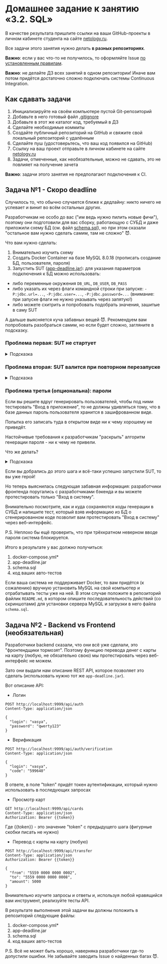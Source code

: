 # Домашнее задание к занятию «3.2. SQL»

В качестве результата пришлите ссылки на ваши GitHub-проекты в личном кабинете студента на сайте [netology.ru](https://netology.ru).

Все задачи этого занятия нужно делать **в разных репозиториях**.

**Важно**: если у вас что-то не получилось, то оформляйте Issue [по установленным правилам](../report-requirements.md).

**Важно**: не делайте ДЗ всех занятий в одном репозитории! Иначе вам потом придётся достаточно сложно подключать системы Continuous Integration.

## Как сдавать задачи

1. Инициализируйте на своём компьютере пустой Git-репозиторий
1. Добавьте в него готовый файл [.gitignore](../.gitignore)
1. Добавьте в этот же каталог код, требуемый в ДЗ
1. Сделайте необходимые коммиты
1. Создайте публичный репозиторий на GitHub и свяжите свой локальный репозиторий с удалённым
1. Сделайте пуш (удостоверьтесь, что ваш код появился на GitHub)
1. Ссылку на ваш проект отправьте в личном кабинете на сайте [netology.ru](https://netology.ru)
1. Задачи, отмеченные, как необязательные, можно не сдавать, это не повлияет на получение зачета

**Важно**: задачи этого занятия не предполагают подключения к CI.

## Задача №1 - Скоро deadline

Случилось то, что обычно случается ближе к дедлайну: никто ничего не успевает и винит во всём остальных других.

Разработчикам не особо до вас ("им ведь нужно пилить новые фичи"), поэтому они подготовили для вас сборку, работающую с СУБД и даже приложили схему БД (см. файл [schema.sql](schema.sql)), но при этом сказали "остальное вам нужно сделать самим, там не сложно" 😈.

Что вам нужно сделать:
1. Внимательно изучить схему
1. Создать Docker Container на базе MySQL 8.0.18 (прописать создание БД, пользователя, пароля)
1. Запустить SUT ([app-deadline.jar](app-deadline.jar)): для указания параметров подключения к БД можно использовать:
- либо переменные окружения `DB_URL`, `DB_USER`, `DB_PASS`
- либо указать их через флаги командной строки при запуске: `-P:jdbc.url=...`, `-P:jdbc.user=...`, `-P:jdbc.password=...` (внимание: при запуске флаги не нужно указывать через запятую!)
- либо можете схитрить и попробовать подобрать значения, зашитые в саму SUT

А дальше выясняется куча забавных вещей 😈. Рекомендуем вам попробовать разобраться самим, но если будет сложно, загляните в подсказку.

### Проблема первая: SUT не стартует

<details>
   <summary>Подсказка</summary>

   Проблема: SUT не создаёт самостоятельно таблицы в БД.

   Поэтому вам нужно сходить на сайт-описание Docker Image MySQL и посмотреть, как при инициализации скармливать схему.
</details>

### Проблема вторая: SUT валится при повторном перезапуске

<details>
   <summary>Подсказка</summary>

   Проблема: SUT вставляет в БД демо-данные, а поскольку там есть ограничение уникальности, это приводит к ошибкам.

   Поэтому вам нужно где-то настроить вычистку данных за SUT.
</details>

### Проблема третья (опциональна): пароли

Если вы решите вдруг генерировать пользователей, чтобы под ними тестировать "Вход в приложение", то не должны удивляться тому, что в базе данных пароль пользователя хранится в зашифрованном виде.

Попытка его записать туда в открытом виде ни к чему хорошему не приведёт.

Настойчивые требования к разработчикам "раскрыть" алгоритм генерации пароля - ни к чему не привели.

Что же делать?

<details>
   <summary>Подсказка</summary>

   Если вы внимательно присмотритесь к демо-данным, то они очень похожи (прямо подозрительно) на те, что были в одной из предыдущих задач.

   Значит вы можете попробовать использовать уже готовые "зашифрованные пароли", зная то, какие они были в незашифрованном виде.
</details>

Если вы добрались до этого шага и всё-таки успешно запустили SUT, то вы уже герой!

Но теперь выяснилась следующая забавная информация: разработчики фронтенда поругались с разработчиками бэкенда и вы можете протестировать только "Вход в систему".

Внимательно посмотрите, как и куда сохраняются коды генерации в СУБД и напишите тест, который взяв информацию из БД о сгенерированном коде позволит вам протестировать "Вход в систему" через веб-интерфейс.

P.S. Неплохо бы ещё проверить, что при трёхкратном неверном вводе пароля система блокируется.

Итого в результате у вас должно получиться:
1. docker-compose.yml*
1. app-deadline.jar
1. schema.sql
1. код ваших авто-тестов

Если ваша система не поддерживает Docker, то вам придётся (к сожалению) вручную установить MySQL на свой компьютер и отрабатывать тесты уже на ней. В этом случае положите в репозиторий файлик `README.md`, в котором опишите последовательность действий (со скриншотами) для установки сервера MySQL и загрузки в него файла `schema.sql`.

## Задача №2 - Backend vs Frontend (необязательная)

Разработчики backend сказали, что они всё уже сделали, это "фронтендщики тормозят". Поэтому функцию перевода денег с карты на карту (любую, не обязательно свою) мы протестировать через веб-интерфейс не можем.

Зато они выдали нам описание REST API, которое позволяет это сделать (использовать нужно тот же `app-deadline.jar`).

Вот описание API:

- Логин
```http
POST http://localhost:9999/api/auth
Content-Type: application/json

{
  "login": "vasya",
  "password": "qwerty123"
}
```

- Верификация
```http
POST http://localhost:9999/api/auth/verification
Content-Type: application/json

{
  "login": "vasya",
  "code": "599640"
}
```
В ответе, в поле "token" придёт токен аутентификации, который нужно использовать в последующих запросах

- Просмотр карт
```http
GET http://localhost:9999/api/cards
Content-Type: application/json
Authorization: Bearer {{token}}
```

Где {{token}} -  это значение "token" с предыдущего шага (фигурные скобки писать не нужно)

- Перевод с карты на карту (любую)
```
POST http://localhost:9999/api/transfer
Content-Type: application/json
Authorization: Bearer {{token}}

{
  "from": "5559 0000 0000 0002",
  "to": "5559 0000 0000 0008",
  "amount": 5000
}
```

Внимательно изучите запросы и ответы и, используя любой нравящийся вам инструмент, реализуйте тесты API.

В результате выполнения этой задачи вы должны положить в репозиторий следующие файлы:
1. docker-compose.yml*
1. app-deadline.jar
1. schema.sql
1. код ваших авто-тестов

P.S. Всё не может быть хорошо, наверняка разработчики где-то допустили ошибки. Не забывайте заводить Issue о найденных багах 😈.
